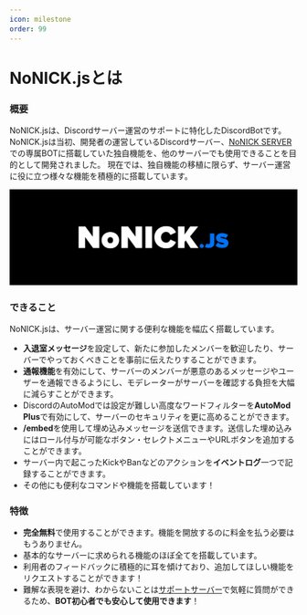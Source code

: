 ```yaml
---
icon: milestone 
order: 99
---
```


# NoNICK.jsとは
### 概要
NoNICK.jsは、Discordサーバー運営のサポートに特化したDiscordBotです。
NoNICK.jsは当初、開発者の運営しているDiscordサーバー、[NoNICK SERVER](https://discord.gg/nonick-mc)での専属BOTに搭載していた独自機能を、他のサーバーでも使用できることを目的として開発されました。
現在では、独自機能の移植に限らず、サーバー運営に役に立つ様々な機能を積極的に搭載しています。

![](/static/banner.png)

### できること
NoNICK.jsは、サーバー運営に関する便利な機能を幅広く搭載しています。

* **入退室メッセージ**を設定して、新たに参加したメンバーを歓迎したり、サーバーでやっておくべきことを事前に伝えたりすることができます。
* **通報機能**を有効にして、サーバーのメンバーが悪意のあるメッセージやユーザーを通報できるようにし、モデレーターがサーバーを確認する負担を大幅に減らすことができます。
* DiscordのAutoModでは設定が難しい高度なワードフィルターを**AutoMod Plus**で有効にして、サーバーのセキュリティを更に高めることができます。
* **/embed**を使用して埋め込みメッセージを送信できます。送信した埋め込みにはロール付与が可能なボタン・セレクトメニューやURLボタンを追加することができます。
* サーバー内で起こったKickやBanなどのアクションを**イベントログ**一つで記録することができます。
* その他にも便利なコマンドや機能を搭載しています！

### 特徴

* **完全無料**で使用することができます。機能を開放するのに料金を払う必要はもうありません。
* 基本的なサーバーに求められる機能のほぼ全てを搭載しています。
* 利用者のフィードバックに積極的に耳を傾けており、追加してほしい機能をリクエストすることができます！
* 難解な表現を避け、わからないことは[サポートサーバー](https://discord.gg/6YJFzppp3x)で気軽に質問ができるため、**BOT初心者でも安心して使用できます**！